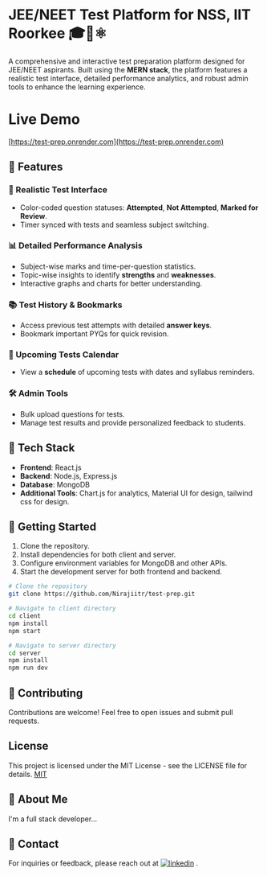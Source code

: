 
# JEE/NEET Test Platform for NSS, IIT Roorkee 🎓🧪⚛️

A comprehensive and interactive test preparation platform designed for JEE/NEET aspirants. Built using the **MERN stack**, the platform features a realistic test interface, detailed performance analytics, and robust admin tools to enhance the learning experience.  

# Live Demo
  [https://test-prep.onrender.com](https://test-prep.onrender.com)
  

## 🚀 Features  

### 🎯 Realistic Test Interface  
- Color-coded question statuses: **Attempted**, **Not Attempted**, **Marked for Review**.  
- Timer synced with tests and seamless subject switching.  

### 📊 Detailed Performance Analysis  
- Subject-wise marks and time-per-question statistics.  
- Topic-wise insights to identify **strengths** and **weaknesses**.  
- Interactive graphs and charts for better understanding.  

### 📚 Test History & Bookmarks  
- Access previous test attempts with detailed **answer keys**.  
- Bookmark important PYQs for quick revision.  

### 📅 Upcoming Tests Calendar  
- View a **schedule** of upcoming tests with dates and syllabus reminders.  

### 🛠️ Admin Tools  
- Bulk upload questions for tests.  
- Manage test results and provide personalized feedback to students.  

## 🧩 Tech Stack  
- **Frontend**: React.js  
- **Backend**: Node.js, Express.js  
- **Database**: MongoDB  
- **Additional Tools**: Chart.js for analytics, Material UI for design, tailwind css for design.  

## 🏁 Getting Started  
1. Clone the repository.  
2. Install dependencies for both client and server.  
3. Configure environment variables for MongoDB and other APIs.  
4. Start the development server for both frontend and backend.  

```bash  
# Clone the repository  
git clone https://github.com/Nirajiitr/test-prep.git  

# Navigate to client directory  
cd client  
npm install  
npm start  

# Navigate to server directory  
cd server  
npm install  
npm run dev  
```  

## 🤝 Contributing  
Contributions are welcome! Feel free to open issues and submit pull requests.  


## License
This project is licensed under the MIT License - see the LICENSE file for details.
[MIT](https://choosealicense.com/licenses/mit/)


## 🚀 About Me
I'm a full stack developer...


## 📧 Contact  
For inquiries or feedback, please reach out at
 [![linkedin](https://img.shields.io/badge/linkedin-0A66C2?style=for-the-badge&logo=linkedin&logoColor=white)](https://www.linkedin.com/in/niraj-kumar-b72976253?utm_source=share&utm_campaign=share_via&utm_content=profile&utm_medium=android_app)
.  
